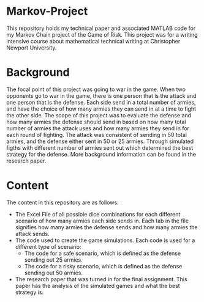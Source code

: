 # Markov-Project

This repository holds my technical paper and associated MATLAB code for my Markov Chain project of the Game of Risk. This project was for a writing intensive course about mathematical technical writing at Christopher Newport University.

# Background

The focal point of this project was going to war in the game. When two opponents go to war in the game, there is one person that is the attack and one person that is the defense. Each side send in a total number of armies, and have the choice of how many armies they can send in at a time to fight the other side. The scope of this project was to evaluate the defense and how many armies the defense should send in based on how many total number of armies the attack uses and how many armies they send in for each round of fighting. The attack was consistent of sending in 50 total armies, and the defense either sent in 50 or 25 armies. Through simulated figths with different number of armies sent out which determined the best strategy for the defense. More background information can be found in the research paper.

# Content

The content in this repository are as follows:
- The Excel File of all possible dice combinations for each different scenario of how many armies each side sends in. Each tab in the file signifies how many armies the defense sends and how many armies the attack sends.
- The code used to create the game simulations. Each code is used for a different type of scenario:
  - The code for a safe scenario, which is defined as the defense sending out 25 armies.
  - The code for a risky scenario, which is defined as the defense sending out 50 armies.
- The research paper that was turned in for the final assignment. This paper has the analysis of the simulated games and what the best strategy is.
